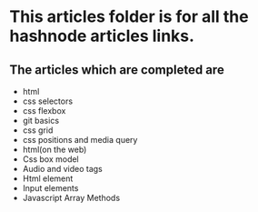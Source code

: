# This articles folder is for all the hashnode articles links.

## The articles which are completed are

* html
* css selectors
* css flexbox
* git basics
* css grid
* css positions and  media query
* html(on the web)
* Css box model
* Audio and video tags
* Html element
* Input elements
* Javascript Array Methods



